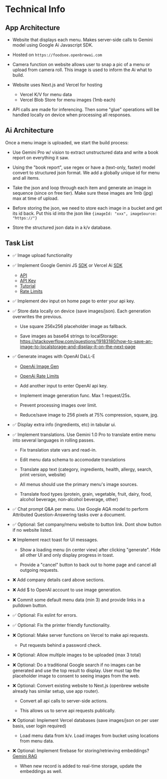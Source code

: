 # Technical Info

## App Architecture

- Website that displays each menu. Makes server-side calls to Gemini model using Google Ai Javascript SDK.

- Hosted on `https://foodsee.openbrewai.com`

- Camera function on website allows user to snap a pic of a menu or upload from camera roll. This image is used to inform the Ai what to build.

- Website uses Next.js and Vercel for hosting

  - Vercel K/V for menu data
  - Vercel Blob Store for menu images (1mb each)

- API calls are made for inferencing. Then some "glue" operations will be handled locally on device when processing all responses.

## Ai Architecture

Once a menu image is uploaded, we start the build process:

- Use Gemini Pro w/ vision to extract unstructured data and write a book report on everything it saw.

- Using the "book report", use regex or have a (text-only, faster) model convert to structured json format. We add a globally unique id for menu and all items.

- Take the json and loop through each item and generate an image in sequence (since on free tier). Make sure these images are 1mb (jpg) max at time of upload.

- Before storing the json, we need to store each image in a bucket and get its id back. Put this id into the json like `{imageId: "xxx", imageSource: "https://"}`

- Store the structured json data in a k/v database.

## Task List

- ✅ Image upload functionality

- ✅ Implement Google Gemini JS [SDK](https://github.com/google-gemini/generative-ai-js) or Vercel Ai [SDK](https://sdk.vercel.ai/docs/introduction)

  - [API](https://ai.google.dev/gemini-api/docs/api-overview)
  - [API Key](https://aistudio.google.com/app/u/3/apikey)
  - [Tutorial](https://ai.google.dev/gemini-api/docs/get-started/tutorial)
  - [Rate Limits](https://ai.google.dev/gemini-api/docs/models/gemini)

- ✅ Implement dev input on home page to enter your api key.

- ✅ Store data locally on device (save images/json). Each generation overwrites the previous.

  - Use square 256x256 placeholder image as fallback.

  - Save images as base64 strings to localStorage: https://stackoverflow.com/questions/19183180/how-to-save-an-image-to-localstorage-and-display-it-on-the-next-page

- ✅ Generate images with OpenAI DaLL-E

  - [OpenAi Image Gen](https://platform.openai.com/docs/api-reference/images/create)

  - [OpenAi Rate Limits](https://platform.openai.com/settings/organization/limits)

  - Add another input to enter OpenAI api key.

  - Implement image generation func. Max 1 request/25s.

  - Prevent processing images over limit.

  - Reduce/save image to 256 pixels at 75% compression, square, jpg.

- ✅ Display extra info (ingredients, etc) in tabular ui.

- ✅ Implement translations. Use Gemini 1.0 Pro to translate entire menu into several languages in rolling passes.

  - Fix translation state vars and read-in.

  - Edit menu data schema to accomodate translations

  - Translate app text (category, ingredients, health, allergy, search, print version, website)

  - All menus should use the primary menu's image sources.

  - Translate food types (protein, grain, vegetable, fruit, dairy, food, alcohol beverage, non-alcohol beverage, other)

- ✅ Chat prompt Q&A per menu. Use Google AQA model to perform Attributed Question-Answering tasks over a document.

- ✅ Optional: Set company/menu website to button link. Dont show button if no website listed.

- ❌ Implement react toast for UI messages.

  - Show a loading menu (in center view) after clicking "generate". Hide all other UI and only display progress in toast.

  - Provide a "cancel" button to back out to home page and cancel all outgoing requests.

- ❌ Add company details card above sections.

- ❌ Add $ to OpenAI account to use image generation.

- ❌ Commit some default menu data (min 3) and provide links in a pulldown button.

- ✅ Optional: Fix eslint for errors.

- ✅ Optional: Fix the printer friendly functionality.

- ❌ Optional: Make server functions on Vercel to make api requests.

  - Put requests behind a password check.

- ❌ Optional: Allow multiple images to be uploaded (max 3 total)

- ❌ Optional: Do a traditional Google search if no images can be generated and use the top result to display. User must tap the placeholder image to consent to seeing images from the web.

- ❌ Optional: Convert existing website to Next.js (openbrew website already has similar setup, use app router).

  - Convert all api calls to server-side actions.

  - This allows us to serve api requests publically.

- ❌ Optional: Implement Vercel databases (save images/json on per user basis, user login required)

  - Load menu data from k/v. Load images from bucket using locations from menu data.

- ❌ Optional: Implement firebase for storing/retrieving embeddings? [Gemini RAG](https://ai.google.dev/api/semantic-retrieval/question-answering)

  - When new record is added to real-time storage, update the embeddings as well.
